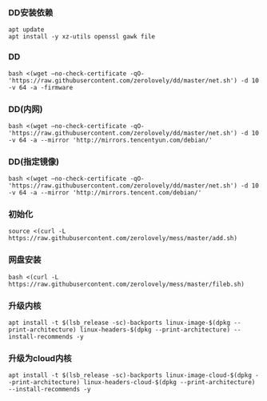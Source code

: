 ### DD安装依赖

```shell
apt update
apt install -y xz-utils openssl gawk file
```

### DD

```shell
bash <(wget –no-check-certificate -qO- 'https://raw.githubusercontent.com/zerolovely/dd/master/net.sh') -d 10 -v 64 -a -firmware
```

### DD(内网)

```shell
bash <(wget –no-check-certificate -qO- 'https://raw.githubusercontent.com/zerolovely/dd/master/net.sh') -d 10 -v 64 -a --mirror 'http://mirrors.tencentyun.com/debian/'
```

### DD(指定镜像)

```shell
bash <(wget –no-check-certificate -qO- 'https://raw.githubusercontent.com/zerolovely/dd/master/net.sh') -d 10 -v 64 -a --mirror 'http://mirrors.tencent.com/debian/'
```

### 初始化

```shell
source <(curl -L https://raw.githubusercontent.com/zerolovely/mess/master/add.sh)
```

### 网盘安装
```shell
bash <(curl -L https://raw.githubusercontent.com/zerolovely/mess/master/fileb.sh)
```


### 升级内核

```shell
apt install -t $(lsb_release -sc)-backports linux-image-$(dpkg --print-architecture) linux-headers-$(dpkg --print-architecture) --install-recommends -y
```


### 升级为cloud内核

```shell
apt install -t $(lsb_release -sc)-backports linux-image-cloud-$(dpkg --print-architecture) linux-headers-cloud-$(dpkg --print-architecture) --install-recommends -y
```
